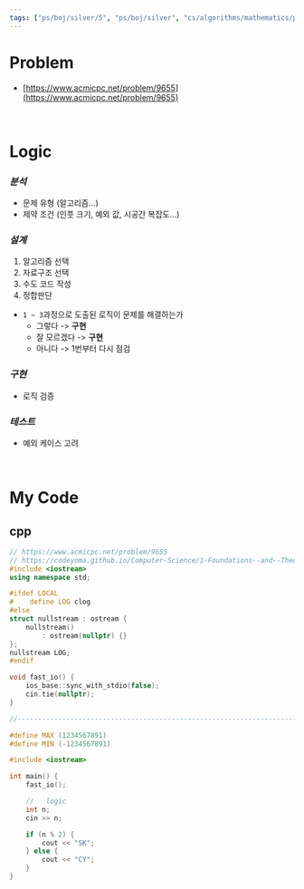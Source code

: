 ```yaml
---
tags: ["ps/boj/silver/5", "ps/boj/silver", "cs/algorithms/mathematics/ps","cs/algorithms/dynamic-programming/ps","cs/algorithms/game-theory/ps"]
---
```


# Problem
- [https://www.acmicpc.net/problem/9655](https://www.acmicpc.net/problem/9655)

<br/>

# Logic

### *분석*
- 문제 유형 (알고리즘...)
- 제약 조건 (인풋 크기, 예외 값, 시공간 복잡도...)

### *설계*
1. 알고리즘 선택
2. 자료구조 선택
3. 수도 코드 작성
4. 정합판단
  - `1 ~ 3`과정으로 도출된 로직이 문제를 해결하는가
    - 그렇다 -> **구현**
    - 잘 모르겠다 -> **구현**
    - 아니다 -> 1번부터 다시 점검

### *구현*
- 로직 검증

### *테스트*
- 예외 케이스 고려

<br/>

# My Code
## cpp
```cpp title="boj/9655.cpp"
// https://www.acmicpc.net/problem/9655
// https://codeyoma.github.io/Computer-Science/1-Foundations--and--Theory/Algorithms/ps/boj/9655/9655
#include <iostream>
using namespace std;

#ifdef LOCAL
#    define LOG clog
#else
struct nullstream : ostream {
    nullstream()
        : ostream(nullptr) {}
};
nullstream LOG;
#endif

void fast_io() {
    ios_base::sync_with_stdio(false);
    cin.tie(nullptr);
}

//--------------------------------------------------------------------------------------------------

#define MAX (1234567891)
#define MIN (-1234567891)

#include <iostream>

int main() {
    fast_io();

    //   logic
    int n;
    cin >> n;

    if (n % 2) {
        cout << "SK";
    } else {
        cout << "CY";
    }
}

```
